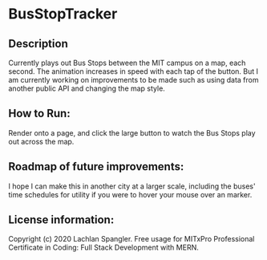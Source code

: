 # BusStopTracker
## Description
Currently plays out Bus Stops between the MIT campus on a map, each second. The animation increases in speed with each tap of the button. But I am currently working on improvements to be made such as using data from another public API and changing the map style.

## How to Run: 
Render onto a page, and click the large button to watch the Bus Stops play out across the map.

## Roadmap of future improvements: 
I hope I can make this in another city at a larger scale, including the buses' time schedules for utility if you were to hover your mouse over an marker.

## License information:
Copyright (c) 2020 Lachlan Spangler. Free usage for MITxPro Professional Certificate in Coding: Full Stack Development with MERN.
